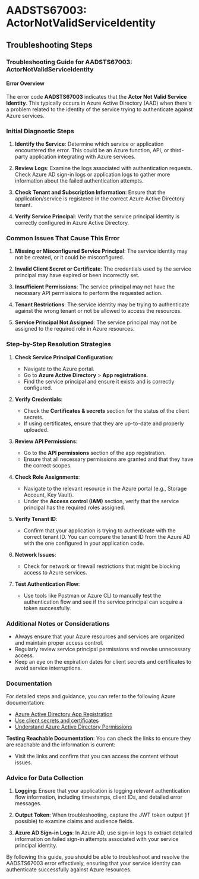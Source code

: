 
# AADSTS67003: ActorNotValidServiceIdentity


## Troubleshooting Steps
### Troubleshooting Guide for AADSTS67003: ActorNotValidServiceIdentity

#### Error Overview
The error code **AADSTS67003** indicates that the **Actor Not Valid Service Identity**. This typically occurs in Azure Active Directory (AAD) when there's a problem related to the identity of the service trying to authenticate against Azure services. 

### Initial Diagnostic Steps

1. **Identify the Service**: Determine which service or application encountered the error. This could be an Azure function, API, or third-party application integrating with Azure services.

2. **Review Logs**: Examine the logs associated with authentication requests. Check Azure AD sign-in logs or application logs to gather more information about the failed authentication attempts.

3. **Check Tenant and Subscription Information**: Ensure that the application/service is registered in the correct Azure Active Directory tenant.

4. **Verify Service Principal**: Verify that the service principal identity is correctly configured in Azure Active Directory.

### Common Issues That Cause This Error

1. **Missing or Misconfigured Service Principal**: The service identity may not be created, or it could be misconfigured.

2. **Invalid Client Secret or Certificate**: The credentials used by the service principal may have expired or been incorrectly set.

3. **Insufficient Permissions**: The service principal may not have the necessary API permissions to perform the requested action.

4. **Tenant Restrictions**: The service identity may be trying to authenticate against the wrong tenant or not be allowed to access the resources.

5. **Service Principal Not Assigned**: The service principal may not be assigned to the required role in Azure resources.

### Step-by-Step Resolution Strategies

1. **Check Service Principal Configuration**:
   - Navigate to the Azure portal.
   - Go to **Azure Active Directory** > **App registrations**.
   - Find the service principal and ensure it exists and is correctly configured.

2. **Verify Credentials**:
   - Check the **Certificates & secrets** section for the status of the client secrets.
   - If using certificates, ensure that they are up-to-date and properly uploaded.

3. **Review API Permissions**:
   - Go to the **API permissions** section of the app registration.
   - Ensure that all necessary permissions are granted and that they have the correct scopes.

4. **Check Role Assignments**:
   - Navigate to the relevant resource in the Azure portal (e.g., Storage Account, Key Vault).
   - Under the **Access control (IAM)** section, verify that the service principal has the required roles assigned.

5. **Verify Tenant ID**:
   - Confirm that your application is trying to authenticate with the correct tenant ID. You can compare the tenant ID from the Azure AD with the one configured in your application code.

6. **Network Issues**:
   - Check for network or firewall restrictions that might be blocking access to Azure services.

7. **Test Authentication Flow**:
   - Use tools like Postman or Azure CLI to manually test the authentication flow and see if the service principal can acquire a token successfully.

### Additional Notes or Considerations

- Always ensure that your Azure resources and services are organized and maintain proper access control.
- Regularly review service principal permissions and revoke unnecessary access.
- Keep an eye on the expiration dates for client secrets and certificates to avoid service interruptions.

### Documentation

For detailed steps and guidance, you can refer to the following Azure documentation:
- [Azure Active Directory App Registration](https://docs.microsoft.com/en-us/azure/active-directory/develop/registered-apps)
- [Use client secrets and certificates](https://docs.microsoft.com/en-us/azure/active-directory/develop/secure-your-app)
- [Understand Azure Active Directory Permissions](https://docs.microsoft.com/en-us/azure/active-directory/develop/v2-permissions-and-consent)

**Testing Reachable Documentation**:
You can check the links to ensure they are reachable and the information is current:
- Visit the links and confirm that you can access the content without issues.

### Advice for Data Collection

1. **Logging**: Ensure that your application is logging relevant authentication flow information, including timestamps, client IDs, and detailed error messages.

2. **Output Token**: When troubleshooting, capture the JWT token output (if possible) to examine claims and audience fields.

3. **Azure AD Sign-in Logs**: In Azure AD, use sign-in logs to extract detailed information on failed sign-in attempts associated with your service principal identity.

By following this guide, you should be able to troubleshoot and resolve the AADSTS67003 error effectively, ensuring that your service identity can authenticate successfully against Azure resources.